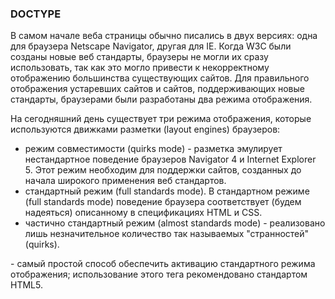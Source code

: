 ### DOCTYPE
В самом начале веба страницы обычно писались в двух версиях: одна для браузера Netscape Navigator, другая для IE. Когда W3C были созданы новые веб стандарты, браузеры не могли их сразу использовать, так как это могло привести к некорректному отображению большинства существующих сайтов. Для правильного отображения устаревших сайтов и сайтов, поддерживающих новые стандарты, браузерами были разработаны два режима отображения.

На сегодняшний день существует три режима отображения, которые используются движками разметки (layout engines) браузеров:  
 * режим совместимости (quirks mode) - разметка эмулирует нестандартное поведение браузеров Navigator 4 и Internet Explorer 5. Этот режим необходим для поддержки сайтов, созданных до начала широкого применения веб стандартов.
 * стандартный режим (full standards mode). В стандартном режиме (full standards mode) поведение браузера соответствует (будем надеяться) описанному в спецификациях HTML и CSS.
 * частично стандартный режим (almost standards mode) - реализовано лишь незначительное количество так называемых "странностей" (quirks).

<!DOCTYPE html> - самый простой способ обеспечить активацию стандартного режима отображения; использование этого тега рекомендовано стандартом HTML5.
